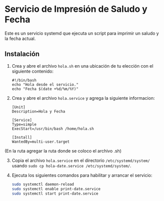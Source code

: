 # Servicio de Impresión de Saludo y Fecha

Este es un servicio systemd que ejecuta un script para imprimir un saludo y la fecha actual.

## Instalación

1. Crea y abre el archivo `hola.sh` en una ubicación de tu elección con el siguiente contenido:
    ```
    #!/bin/bash
    echo "Hola desde el servicio."
    echo "Fecha $(date +%d/%m/%Y)"
    ```

2. Crea y abre el archivo `hola.service` y agrega la siguiente informacion:
    ```
    [Unit]
    Description=Hola y Fecha

    [Service]
    Type=simple
    ExecStart=/usr/bin/bash /home/hola.sh

    [Install]
    WantedBy=multi-user.target
    ```
(En la ruta agregar la ruta donde se coloco el archivo .sh)  

3. Copia el archivo `hola.service` en el directorio `/etc/systemd/system/` usando `sudo cp hola-date.service /etc/systemd/system/`.

4. Ejecuta los siguientes comandos para habilitar y arrancar el servicio:

   ```bash
   sudo systemctl daemon-reload
   sudo systemctl enable print-date.service
   sudo systemctl start print-date.service
   ```
